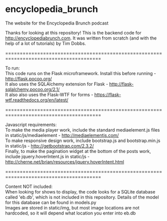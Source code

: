 # encyclopedia_brunch
The website for the Encyclopedia Brunch podcast

Thanks for looking at this repository! This is the backend code for http://encyclopediabrunch.com.
It was written from scratch (and with the help of a lot of tutorials) by Tim Dobbs.  

=======================================================================================

To run:  
This code runs on the Flask microframework. Install this before running - http://flask.pocoo.org/  
It also uses the SQLAlchemy extension for Flask - http://flask-sqlalchemy.pocoo.org/2.1/  
It also also uses the Flask-WTF for forms - https://flask-wtf.readthedocs.org/en/latest/  

=======================================================================================

Javascript requirements:  
To make the media player work, include the standard mediaelement.js files in static/js/mediaelement - http://mediaelementjs.com/  
To make responsive design work, include bootstrap.js and bootstrap.min.js in static/js - http://getbootstrap.com/2.3.2/  
Finally, to make the pagination widget at the bottom of the posts work, include jquery.hoverIntent.js in static/js - http://cherne.net/brian/resources/jquery.hoverIntent.html  

=======================================================================================

Content NOT included:  
When looking for shows to display, the code looks for a SQLite database called 'eb.db', which is not included in this repository.   Details of the model for this database can be found in models.py  
Images are stored in static/img, but most image locations are not hardcoded, so it will depend what location you enter into eb.db  
